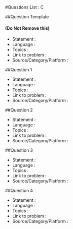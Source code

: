#Questions List : C

##Question Template 
#### (Do Not Remove this)
- Statement : 
- Language :
- Topics :
- Link to problem :
- Source/Category/Platform :

##Question 1
- Statement : 
- Language :
- Topics :
- Link to problem :
- Source/Category/Platform :

##Question 2
- Statement : 
- Language :
- Topics :
- Link to problem :
- Source/Category/Platform :

##Question 3
- Statement : 
- Language :
- Topics :
- Link to problem :
- Source/Category/Platform :

##Question 4
- Statement : 
- Language :
- Topics :
- Link to problem :
- Source/Category/Platform :